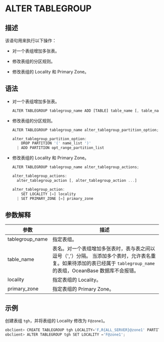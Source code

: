 ALTER TABLEGROUP
=====================================



描述
-----------------------

该语句用来执行以下操作：

* 对一个表组增加多张表。



* 修改表组的分区规则。



* 修改表组的 Locality 和 Primary Zone。






语法
-----------------------

* 对一个表组增加多张表。

  ```javascript
  ALTER TABLEGROUP tablegroup_name ADD [TABLE] table_name [, table_name...];
  ```



* 修改表组的分区规则。

  ```javascript
  ALTER TABLEGROUP tablegroup_name alter_tablegroup_partition_option;
  
  alter_tablegroup_partition_option:
      DROP PARTITION '(' name_list ')'
    | ADD PARTITION opt_range_partition_list
  ```



* 修改表组的 Locality 和 Primary Zone。

  ```javascript
  ALTER TABLEGROUP tablegroup_name alter_tablegroup_actions;
  
  alter_tablegroup_actions:
    alter_tablegroup_action [, alter_tablegroup_action ...]
  
  alter_tablegroup_action:
      SET LOCALITY [=] locality
    | SET PRIMARY_ZONE [=] primary_zone
  ```






参数解释
-------------------------



|     **参数**      |                                                       **描述**                                                        |
|-----------------|---------------------------------------------------------------------------------------------------------------------|
| tablegroup_name | 指定表组。                                                                                                               |
| table_name      | 表名。对一个表组增加多张表时，表与表之间以逗号（','）分隔。 当添加多个表时，允许表名重复。如果待添加的表已经属于 `tablegroup_name` 的表组，OceanBase 数据库不会报错。 |
| locality        | 指定表组的 Locality。                                                                                                     |
| primary_zone    | 指定表组的 Primary Zone。                                                                                                 |



示例
-----------------------

创建表组 `tgh`，并将表组的 Locality 修改为 `F@zone1`。

```javascript
obclient> CREATE TABLEGROUP tgh LOCALITY='F,R{ALL_SERVER}@zone1' PARTITION BY HASH PARTITIONS 10;
obclient> ALTER TABLEGROUP tgh SET LOCALITY ='F@zone1';
```
